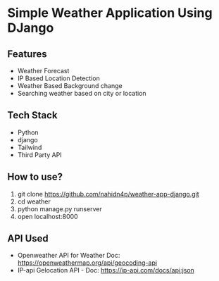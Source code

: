 # Simple Weather Application Using DJango


## Features
- Weather Forecast
- IP Based Location Detection
- Weather Based Background change
- Searching weather based on city or location

## Tech Stack
- Python
- django
- Tailwind
- Third Party API

## How to use?

1. git clone https://github.com/nahidn4p/weather-app-django.git
2. cd weather
3. python manage.py runserver
4. open localhost:8000

## API Used
- Openweather API for Weather
  Doc: https://openweathermap.org/api/geocoding-api
- IP-api Gelocation API -
  Doc: https://ip-api.com/docs/api:json
